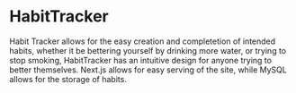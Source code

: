 # HabitTracker

Habit Tracker allows for the easy creation and completetion of intended habits, whether it be bettering yourself by drinking more water, or trying to stop smoking, HabitTracker has an intuitive design for anyone trying to better themselves. Next.js allows for easy serving of the site, while MySQL allows for the storage of habits.
